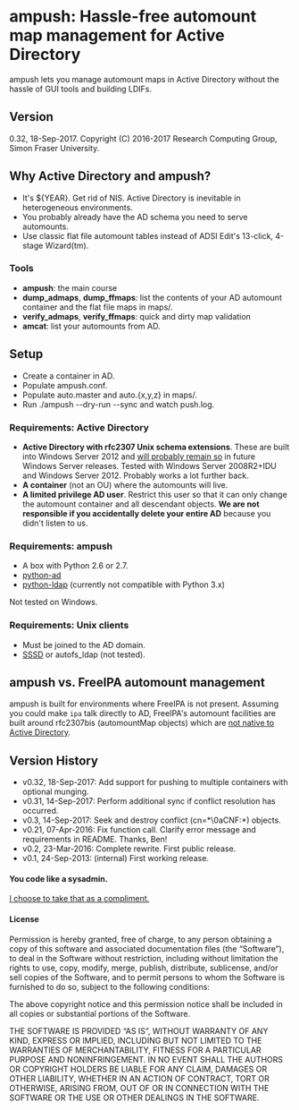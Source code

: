 # ampush: Hassle-free automount map management for Active Directory

ampush lets you manage automount maps in Active Directory without the hassle of GUI tools and building LDIFs.

## Version

0.32, 18-Sep-2017. Copyright (C) 2016-2017 Research Computing Group, Simon Fraser University.


## Why Active Directory and ampush?

  - It's ${YEAR}. Get rid of NIS. Active Directory is inevitable in heterogeneous environments.
  - You probably already have the AD schema you need to serve automounts.
  - Use classic flat file automount tables instead of ADSI Edit's 13-click, 4-stage Wizard(tm).


### Tools

 - **ampush**: the main course
 - **dump_admaps**, **dump_ffmaps**: list the contents of your AD automount container and the flat file maps in maps/.
 - **verify_admaps**, **verify_ffmaps**: quick and dirty map validation
 - **amcat**: list your automounts from AD.


## Setup

 - Create a container in AD.
 - Populate ampush.conf.
 - Populate auto.master and auto.{x,y,z} in maps/.
 - Run ./ampush --dry-run --sync and watch push.log.




### Requirements: Active Directory
 -  **Active Directory with rfc2307 Unix schema extensions**. These are built into Windows Server 2012 and [will probably remain so][1] in future Windows Server releases.  Tested with Windows Server 2008R2+IDU and Windows Server 2012. Probably works a lot further back.
 -  **A container** (not an OU) where the automounts will live.
 - **A limited privilege AD user**. Restrict this user so that it can only change the automount container and all descendant objects. **We are not responsible if you accidentally delete your entire AD** because you didn't listen to us.


### Requirements: ampush
 - A box with Python 2.6 or 2.7.
 - [python-ad](https://github.com/sfu-rcg/python-ad)
 - [python-ldap](https://pypi.python.org/pypi/python-ldap) (currently not compatible with Python 3.x)

Not tested on Windows.


### Requirements: Unix clients
 - Must be joined to the AD domain.
 - [SSSD](https://fedorahosted.org/sssd/) or autofs_ldap (not tested).



## ampush vs. FreeIPA automount management
ampush is built for environments where FreeIPA is not present. Assuming you could make `ipa` talk directly to AD, FreeIPA's automount facilities are built around rfc2307bis (automountMap objects) which are [not native to Active Directory](https://fedorahosted.org/sssd/ticket/1341).


## Version History

 - v0.32, 18-Sep-2017: Add support for pushing to multiple containers with optional munging.
 - v0.31, 14-Sep-2017: Perform additional sync if conflict resolution has occurred.
 - v0.3, 14-Sep-2017: Seek and destroy conflict (cn=\*\\0aCNF:\*) objects.
 - v0.21, 07-Apr-2016: Fix function call. Clarify error message and requirements in README. Thanks, Ben!
 - v0.2, 23-Mar-2016: Complete rewrite. First public release.
 - v0.1, 24-Sep-2013: (internal) First working release.



#### You code like a sysadmin.

[I choose to take that as a compliment.](https://www.usenix.org/conference/lisa14/conference-program/presentation/minter)


#### License

Permission is hereby granted, free of charge, to any person obtaining a copy of this software and associated documentation files (the “Software”), to deal in the Software without restriction, including without limitation the rights to use, copy, modify, merge, publish, distribute, sublicense, and/or sell copies of the Software, and to permit persons to whom the Software is furnished to do so, subject to the following conditions:

The above copyright notice and this permission notice shall be included in all copies or substantial portions of the Software.

THE SOFTWARE IS PROVIDED “AS IS”, WITHOUT WARRANTY OF ANY KIND, EXPRESS OR IMPLIED, INCLUDING BUT NOT LIMITED TO THE WARRANTIES OF MERCHANTABILITY, FITNESS FOR A PARTICULAR PURPOSE AND NONINFRINGEMENT. IN NO EVENT SHALL THE AUTHORS OR COPYRIGHT HOLDERS BE LIABLE FOR ANY CLAIM, DAMAGES OR OTHER LIABILITY, WHETHER IN AN ACTION OF CONTRACT, TORT OR OTHERWISE, ARISING FROM, OUT OF OR IN CONNECTION WITH THE SOFTWARE OR THE USE OR OTHER DEALINGS IN THE SOFTWARE.


[1]: https://blogs.technet.microsoft.com/activedirectoryua/2016/02/09/identity-management-for-unix-idmu-is-deprecated-in-windows-server/
